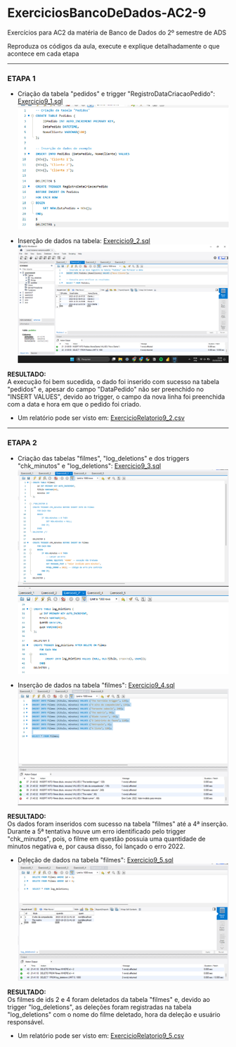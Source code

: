 # ExerciciosBancoDeDados-AC2-9
Exercícios para AC2 da matéria de Banco de Dados do 2º semestre de ADS

Reproduza os códigos da aula, execute e explique detalhadamente o que acontece em cada etapa

---
### ETAPA 1 
* Criação da tabela "pedidos" e trigger "RegistroDataCriacaoPedido": [Exercicio9_1.sql](https://github.com/YasminBrazASilva/ExerciciosBancoDeDados-AC2-9/blob/main/Exercicio9_1.sql) <br>
 ![ExercicioTela9_1.png](https://github.com/YasminBrazASilva/ExerciciosBancoDeDados-AC2-9/blob/main/ExercicioTela9_1.png)

* Inserção de dados na tabela: [Exercicio9_2.sql](https://github.com/YasminBrazASilva/ExerciciosBancoDeDados-AC2-9/blob/main/Exercicio9_2.sql) <br>
![ExercicioTela9_2.png](https://github.com/YasminBrazASilva/ExerciciosBancoDeDados-AC2-9/blob/main/ExercicioTela9_2.png) <br>

**RESULTADO:** <br>
A execução foi bem sucedida, o dado foi inserido com sucesso na tabela "pedidos" e, apesar do campo "DataPedido" não ser preenchido no "INSERT VALUES", devido ao trigger, o campo da nova linha foi preenchida com a data e hora em que o pedido foi criado. <br>
  * Um relatório pode ser visto em: [ExercicioRelatorio9_2.csv](https://github.com/YasminBrazASilva/ExerciciosBancoDeDados-AC2-9/blob/main/ExercicioRelatorio9_2.csv) <br>
 
---
### ETAPA 2
* Criação das tabelas "filmes", "log_deletions" e dos triggers "chk_minutos" e "log_deletions": [Exercicio9_3.sql](https://github.com/YasminBrazASilva/ExerciciosBancoDeDados-AC2-9/blob/main/Exercicio9_3.sql) <br>
 ![ExercicioTela3_1.png](https://github.com/YasminBrazASilva/ExerciciosBancoDeDados-AC2-9/blob/main/ExercicioTela9_3_1.png)
 ![ExercicioTela3_2.png](https://github.com/YasminBrazASilva/ExerciciosBancoDeDados-AC2-9/blob/main/ExercicioTela9_3_2.png)


* Inserção de dados na tabela "filmes": [Exercicio9_4.sql](https://github.com/YasminBrazASilva/ExerciciosBancoDeDados-AC2-9/blob/main/Exercicio9_4.sql) <br>
![ExercicioTela9_4.png](https://github.com/YasminBrazASilva/ExerciciosBancoDeDados-AC2-9/blob/main/ExercicioTela9_4.png)

**RESULTADO:** <br>
Os dados foram inseridos com sucesso na tabela "filmes" até a 4ª inserção. Durante a 5ª tentativa houve um erro identificado pelo trigger "chk_minutos", pois, o filme em questão possuia uma quantidade de minutos negativa e, por causa disso, foi lançado o erro 2022.<br>

* Deleção de dados na tabela "filmes": [Exercicio9_5.sql](https://github.com/YasminBrazASilva/ExerciciosBancoDeDados-AC2-9/blob/main/Exercicio9_5.sql) <br>
![ExercicioTela9_5.png](https://github.com/YasminBrazASilva/ExerciciosBancoDeDados-AC2-9/blob/main/ExercicioTela9_5.png)

**RESULTADO:** <br>
Os filmes de ids 2 e 4 foram deletados da tabela "filmes" e, devido ao trigger "log_deletions", as deleções foram registradas na tabela "log_deletions" com o nome do filme deletado, hora da deleção e usuário responsável.
  * Um relatório pode ser visto em: [ExercicioRelatorio9_5.csv](https://github.com/YasminBrazASilva/ExerciciosBancoDeDados-AC2-9/blob/main/ExercicioRelatorio9_5.csv) <br>
